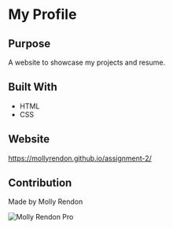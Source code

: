 # My Profile

## Purpose

A website to showcase my projects and resume.

## Built With

- HTML
- CSS

## Website

https://mollyrendon.github.io/assignment-2/

## Contribution

Made by Molly Rendon

![Molly Rendon Pro](https://user-images.githubusercontent.com/92175961/139610480-70908b78-556f-4c2a-8b76-def778203ac3.png)
